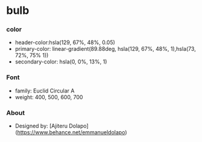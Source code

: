 # bulb


### color
- header-color:hsla(129, 67%, 48%, 0.05)
- primary-color: linear-gradient(89.88deg, hsla(129, 67%, 48%, 1),hsla(73, 72%, 75% 1))
- secondary-color: hsla(0, 0%, 13%, 1)

### Font

- family: Euclid Circular A
- weight: 400, 500, 600, 700

### About

- Designed by: [Ajiteru Dolapo] (https://www.behance.net/emmanueldolapo)